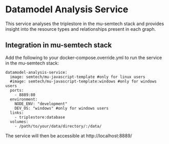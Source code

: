 # Datamodel Analysis Service

This service analyses the triplestore in the mu-semtech stack and provides insight into the resource types and relationships present in each graph.

## Integration in mu-semtech stack

Add the following to your docker-compose.override.yml to run the service in the mu-semtech stack:

```
datamodel-analysis-service:
  image: semtech/mu-javascript-template #only for linux users
  #image: semtech/mu-javascript-template:windows #only for windows users
  ports:
    - 8889:80
  environment:
    NODE_ENV: "development"
    DEV_OS: "windows" #only for windows users
  links:
    - triplestore:database
  volumes:
    - /path/to/your/data/directory/:/data/
```

The service will then be accessible at http://localhost:8889/

